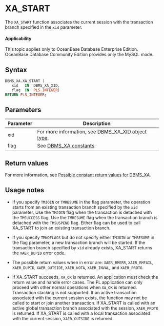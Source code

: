 XA_START
=============================

The `XA_START` function associates the current session with the transaction branch specified in the `xid` parameter.


<main id="notice" >
    <h4>Applicability</h4>
    <p>This topic applies only to OceanBase Database Enterprise Edition. OceanBase Database Community Edition provides only the MySQL mode. </p>
  </main>

Syntax
-----------

```sql
DBMS_XA.XA_START (
   xid   IN  DBMS_XA_XID,    
   flag  IN  PLS_INTEGER)  
RETURN PLS_INTEGER;
```



Parameters
-------------



| **Parameter** | **Description** |
|--------|---------------------------------------------------------------------------|
| xid | For more information, see [DBMS_XA_XID object type](3.the-type-of-the-dbms-xa-xid-object-oracle.md).  |
| flag | See [DBMS_XA constants](2.dbms-xa-constant-oracle.md).  |



Return values
------------

For more information, see [Possible constant return values for DBMS_XA](2.dbms-xa-constant-oracle.md).

Usage notes
-------------------------

* If you specify `TMJOIN` or `TMRESUME` in the flag parameter, the operation starts from an existing transaction branch specified by the `xid` parameter. Use the `TMJOIN` flag when the transaction is detached with the `TMSUCCESS` flag. Use the `TMRESUME` flag when the transaction branch is detached with the `TMSUSPEND` flag. Either flag can be used to call XA_START to join an existing transaction branch.



* If you specify `TMNOFLAGS` but do not specify either `TMJOIN` or `TMRESUME` in the flag parameter, a new transaction branch will be started. If the transaction branch specified by `xid` already exists, XA_START returns the `XAER_DUPID` error code.



* The possible return values when in error are: `XAER_RMERR`, `XAER_RMFAIL`, `XAER_DUPID`, `XAER_OUTSIDE`, `XAER_NOTA`, `XAER_INVAL`, and `XAER_PROTO`.



* If XA_START succeeds, `XA_OK` is returned. An application must check the return value and handle error cases. The PL application can only proceed with other normal operations when `XA_OK` is returned. Transaction stacking is not supported. If an active transaction associated with the current session exists, the function may not be called to start or join another transaction. If XA_START is called with an active global transaction branch associated with the session, `XAER_PROTO` is returned. If XA_START is called with a local transaction associated with the current session, `XAER_OUTSIDE` is returned.






